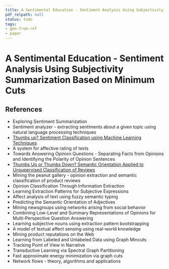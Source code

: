 ```yaml
---
title: A Sentimental Education - Sentiment Analysis Using Subjectivity Summarization Based on Minimum Cuts
pdf_relpath: null
status: todo
tags:
- gen-from-ref
- paper
---
```


# A Sentimental Education - Sentiment Analysis Using Subjectivity Summarization Based on Minimum Cuts

## References

- Exploring Sentiment Summarization
- Sentiment analyzer - extracting sentiments about a given topic using natural language processing techniques
- [Thumbs up? Sentiment Classification using Machine Learning Techniques](./thumbs-up-sentiment-classification-using-machine-learning-techniques.md)
- A system for affective rating of texts
- Towards Answering Opinion Questions - Separating Facts from Opinions and Identifying the Polarity of Opinion Sentences
- [Thumbs Up or Thumbs Down? Semantic Orientation Applied to Unsupervised Classification of Reviews](./thumbs-up-or-thumbs-down-semantic-orientation-applied-to-unsupervised-classification-of-reviews.md)
- Mining the peanut gallery - opinion extraction and semantic classification of product reviews
- Opinion Classification Through Information Extraction
- Learning Extraction Patterns for Subjective Expressions
- Affect analysis of text using fuzzy semantic typing
- Predicting the Semantic Orientation of Adjectives
- Mining newsgroups using networks arising from social behavior
- Combining Low-Level and Summary Representations of Opinions for Multi-Perspective Question Answering
- Learning subjective nouns using extraction pattern bootstrapping
- A model of textual affect sensing using real-world knowledge
- Mining product reputations on the Web
- Learning from Labeled and Unlabeled Data using Graph Mincuts
- Tracking Point of View in Narrative
- Transductive Learning via Spectral Graph Partitioning
- Fast approximate energy minimization via graph cuts
- Network flows - theory, algorithms and applications
